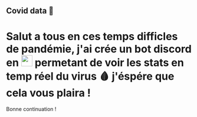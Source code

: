 ## Covid data 🤖

# Salut a tous en ces temps difficles de pandémie, j'ai crée un bot discord en <img src="https://cdn.freebiesupply.com/logos/large/2x/javascript-logo-svg-vector.svg" width="30px"> permetant de voir les stats en temp réel du virus 🩸 j'éspére que cela vous plaira ! 

 Bonne continuation !
